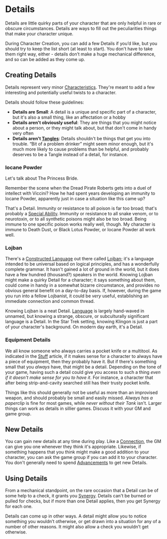 # Details

Details are little quirky parts of your character that are only helpful in rare or obscure circumstances. Details are ways to fill out the peculiarities things that make your character unique.

During Character Creation, you can add a few Details if you’d like, but you should try to keep the list short (at least to start). You don't have to take them right way, either - details don’t make a huge mechanical difference, and so can be added as they come up.

## Creating Details

Details represent very minor [Characteristics](Characteristics.md).  They're meant to add a few interesting and potentially useful twists to a character.

Details should follow these guidelines:

- **Details are Small**: A detail is a unique and specific part of a character, but it's also a small thing, like an affectation or a hobby
- **Details aren't obviously useful**: They are things that you might notice about a person, or they might talk about, but that don't come in handy very often
- **Details aren't [Tangles](Tangles.md)**: Details shouldn't be things that get you into trouble. “Bit of a problem drinker” might seem minor enough, but it's much more likely to cause problems than be helpful, and probably deserves to be a Tangle instead of a detail, for instance.

### Iocane Powder

Let's talk about The Princess Bride.

Remember the scene when the Dread Pirate Roberts gets into a duel of intellect with Viccini? How he had spent years developing an immunity to Iocane Powder, apparently just in case a situation like this came up?

That's a Detail. Immunity or resistance to all poison is far too broad; that's probably a [Special Ability](SpecialAbilities.md). Immunity or resistance to all snake venom, or to neurotoxin, or to all synthetic poisons might also be too broad. Being immune to one specific poison works really well, though. My character is immune to Death Dust, or Black Lotus Powder, or Iocane Powder all work well.

### Lojban

There's a [Constructed Language](https://en.wikipedia.org/wiki/Constructed_language) out there called [Lojban](https://en.wikipedia.org/wiki/Lojban); it's a language intended to be universal based on logical principles, and has a wonderfully complete grammar. It hasn't gained a lot of ground in the world, but it does have a few hundred (thousand?) speakers in the world. Knowing Lojban might make a quirky Detail for a character; it says something about them, could come in handy in a somewhat bizarre circumstance, and provides no obvious general benefit on a day-to-day basis. If, however, during the game you run into a fellow Lojbanist, it could be *very* useful, establishing an immediate connection and common thread.

Knowing Lojban is a neat Detail. [Language](Languages.md) is largely hand-waved in unnamed, but knowing a strange, obscure, or subculturally significant language is a Detail. In the Star Trek setting, knowing Klingon is just a part of your character's background. On modern day earth, it's a Detail.

### Equipment Details

We all know someone who always carries a pocket knife or a multitool. As indicated in the [Stuff](Stuff.md) article, if it makes sense for a character to always have a piece of equipment, then they probably have it. But if there's something small that you *always* have, that might be a detail. Depending on the tone of your game, having such a detail could give you access to such a thing *even if it doesn't make sense for you to have it*. For instance, a character that after being strip-and-cavity searched still has their trusty pocket knife.

Things like this should generally not be useful as more than an improvised weapon, and should probably be small and easily missed. *Always has a paperclip* is fine for most games, while *never without their Tank* isn't. Larger things can work as details in sillier games. Discuss it with your GM and game group. 

## New Details

You can gain new details at any time during play. Like a [Connection](Connections.md), the GM can give you one whenever they think it's appropriate. Likewise, if something happens that you think might make a good addition to your character, you can ask the game group if you can add it to your character. You don't generally need to spend [Advancements](Advancement.md) to get new Details.

## Using Details

From a mechanical standpoint, on the rare occasion that a Detail can be of some help to a check, it grants you [Synergy](Synergy.md). Details can't be burned or pulled for checks, but if more than one Detail applies, then you get Synergy for each one.

Details can come up in other ways. A detail might allow you to notice something you wouldn’t otherwise, or get drawn into a situation for any of a number of other reasons. It might also allow a check you wouldn’t get otherwise.
